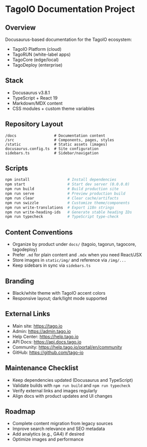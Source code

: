 # TagoIO Documentation Project

## Overview
Docusaurus-based documentation for the TagoIO ecosystem:
- TagoIO Platform (cloud)
- TagoRUN (white-label apps)
- TagoCore (edge/local)
- TagoDeploy (enterprise)

## Stack
- Docusaurus v3.8.1
- TypeScript + React 19
- Markdown/MDX content
- CSS modules + custom theme variables

## Repository Layout
```
/docs                 # Documentation content
/src                  # Components, pages, styles
/static               # Static assets (images)
docusaurus.config.ts  # Site configuration
sidebars.ts           # Sidebar/navigation
```

## Scripts
```bash
npm install                 # Install dependencies
npm start                   # Start dev server (0.0.0.0)
npm run build               # Build production site
npm run serve               # Preview production build
npm run clear               # Clear cache/artifacts
npm run swizzle             # Customize theme/components
npm run write-translations  # Export i18n strings
npm run write-heading-ids   # Generate stable heading IDs
npm run typecheck           # TypeScript type-check
```

## Content Conventions
- Organize by product under `docs/` (tagoio, tagorun, tagocore, tagodeploy)
- Prefer `.md` for plain content and `.mdx` when you need React/JSX
- Store images in `static/img/` and reference via `/img/...`
- Keep sidebars in sync via `sidebars.ts`

## Branding
- Black/white theme with TagoIO accent colors
- Responsive layout; dark/light mode supported

## External Links
- Main site: https://tago.io
- Admin: https://admin.tago.io
- Help Center: https://help.tago.io
- API Docs: https://api.docs.tago.io
- Community: https://help.tago.io/portal/en/community
- GitHub: https://github.com/tago-io

## Maintenance Checklist
- Keep dependencies updated (Docusaurus and TypeScript)
- Validate builds with `npm run build` and `npm run typecheck`
- Verify external links and images regularly
- Align docs with product updates and UI changes

## Roadmap
- Complete content migration from legacy sources
- Improve search relevance and SEO metadata
- Add analytics (e.g., GA4) if desired
- Optimize images and performance
